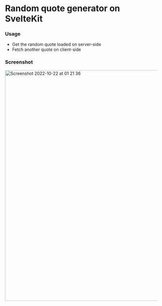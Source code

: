 # Random quote generator on SvelteKit

### Usage
- Get the random quote loaded on server-side
- Fetch another quote on client-side

### Screenshot

<img width="761" alt="Screenshot 2022-10-22 at 01 21 36" src="https://user-images.githubusercontent.com/38206129/197304279-8a9424f1-1493-4320-839b-8a127a3ba8f1.png">

